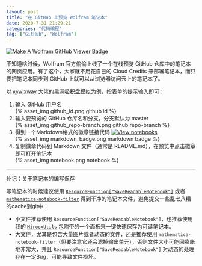 ```yaml
---
layout: post
title: "在 GitHub 上预览 Wolfram 笔记本"
date: 2020-7-31 21:29:21
categories: "代码编程"
tag: ["GitHub", "Wolfram"]
---
```


[![Make A Wolfram GitHub Viewer Badge](https://www.wolframcloud.com/obj/github-cloud/notebookviewersource/Images/github_header.png)](https://www.wolframcloud.com/obj/github-cloud/form/BadgeCreation)

<!--more-->

不知道啥时候，Wolfram 官方偷偷上线了一个在线预览 GitHub 仓库中的笔记本的网页应用。有了这个，大家就不用花自己的 Cloud Credits 来部署笔记本，而只要把笔记本同步到 GitHub 上就可以从浏览器访问云上的笔记本了。

以 [@wjxway](https://github.com/wjxway) 大佬的[黑洞吸积盘模拟](https://github.com/wjxway/Realistic_Blackhole_Accretion_Disk)为例，按表单的提示输入即可：

1. 输入 GitHub 用户名 <br/> {% asset_img github_id.png github id %}
2. 输入要预览的 GitHub 仓库名和分支，分支默认为 master <br/> {% asset_img github_repo-branch.png github repo-branch %}
3. 得到一个Markdown格式的徽章链接代码 [![View notebooks](https://wolfr.am/HAAhzkRq)](https://wolfr.am/OphS2N6z)  <br/> {% asset_img markdown_badge.png markdown badge %}
4. 复制徽章代码到 Markdown 文件（通常是 README.md），在预览中点击徽章即可打开笔记本 <br/> {% asset_img notebook.png notebook %}

---

补记：关于笔记本的编写保存

写笔记本的时候建议使用 [`ResourceFunction["SaveReadableNotebook"]`](https://resources.wolframcloud.com/FunctionRepository/resources/SaveReadableNotebook) 或者 [`mathematica-notebook-filter`](https://github.com/JP-Ellis/mathematica-notebook-filter) 得到干净的笔记本文件，避免提交一些乱七八糟的cache到git中：

* 小文件推荐使用 `ResourceFunction["SaveReadableNotebook"]`，也推荐使用我的 [`MirooxUtils`](https://github.com/miRoox/MirooxUtils) 包附带的一个面板来一键快速保存为可读笔记本。
* 大文件，尤其是包含大量图片或者动态的文件，还是推荐使用 `mathematica-notebook-filter`（但要注意它还会滤掉输出单元），否则文件大小可能回膨胀地非常大，并且 `ResourceFunction["SaveReadableNotebook"]` 对动态的处理存在一定Bug，可能导致文件损坏。
